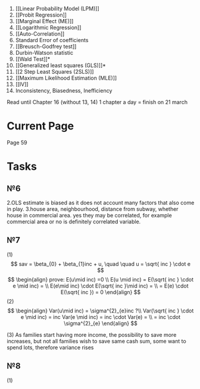 1) [[Linear Probability Model (LPM)]]
2) [[Probit Regression]]
3) [[Marginal Effect (ME)]]
4) [[Logarithmic Regression]]
5) [[Auto-Correlation]]
6) Standard Error of coefficients
7) [[Breusch-Godfrey test]]
8) Durbin-Watson statistic
9) [[Wald Test]]*
10) [[Generalized least squares (GLS)]]*
11) [[2 Step Least Squares (2SLS)]]
12) [[Maximum Likelihood Estimation (MLE)]]
13) [[IV]] 
14) Inconsistency, Biasedness, Inefficiency


Read until Chapter 16 (without 13, 14)
1 chapter a day = finish on 21 march

# Current Page
Page 59

# Tasks
## №6
2.OLS estimate is biased as it does not account many factors that also come in play.
3.house area, neighbourhood, distance from subway, whether house in commercial area. yes they may be correlated, for example commercial area or no is definitely correlated variable.

## №7
(1)
$$
sav = \beta_{0} + \beta_{1}inc + u, \quad \quad u = \sqrt{ inc } \cdot e
$$
$$
\begin{align}
prove: E(u\mid inc) =0 \\
E(u \mid inc) = E(\sqrt{ inc } \cdot e \mid inc) =  \\
E(e\mid inc)  \cdot  E(\sqrt{ inc }\mid inc) =  \\
= E(e)  \cdot  E(\sqrt{ inc }) = 0
 \end{align}
$$
(2)
$$
\begin{align}
Var(u\mid inc) = \sigma^{2}_{e}inc ?\\
Var(\sqrt{ inc } \cdot e \mid inc) = inc Var(e \mid inc) = inc  \cdot  Var(e)  =  \\
= inc  \cdot  \sigma^{2}_{e}
\end{align}
$$

(3) As families start having more income, the possibility to save more increases, but not all families wish to save same cash sum, some want to spend lots, therefore variance rises

## №8
(1)
